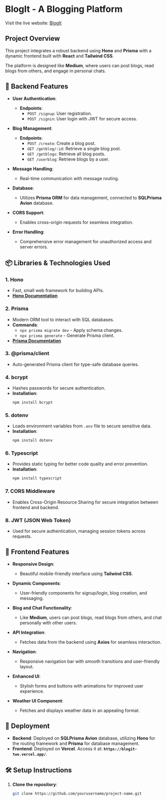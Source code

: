 # BlogIt - A Blogging Platform

Visit the live website: [BlogIt](https://blogit-two.vercel.app/)

## Project Overview

This project integrates a robust backend using **Hono** and **Prisma** with a dynamic frontend built with **React** and **Tailwind CSS**.

The platform is designed like **Medium**, where users can post blogs, read blogs from others, and engage in personal chats.

## 🌟 Backend Features

- **User Authentication**:
  - **Endpoints**: 
    - `POST /signup`: User registration.
    - `POST /signin`: User login with JWT for secure access.

- **Blog Management**:
  - **Endpoints**: 
    - `POST /create`: Create a blog post.
    - `GET /getblog/:id`: Retrieve a single blog post.
    - `GET /getblogs`: Retrieve all blog posts.
    - `GET /userblog`: Retrieve blogs by a user.

- **Message Handling**: 
  - Real-time communication with message routing.

- **Database**: 
  - Utilizes **Prisma ORM** for data management, connected to **SQLPrisma Avion** database.

- **CORS Support**: 
  - Enables cross-origin requests for seamless integration.

- **Error Handling**: 
  - Comprehensive error management for unauthorized access and server errors.

## 📦 Libraries & Technologies Used

### 1. **Hono**
   - Fast, small web framework for building APIs.
   - **[Hono Documentation](https://hono.dev/)**

### 2. **Prisma**
   - Modern ORM tool to interact with SQL databases.
   - **Commands**:
     - `npx prisma migrate dev` - Apply schema changes.
     - `npx prisma generate` - Generate Prisma client.
   - **[Prisma Documentation](https://www.prisma.io/docs/)**

### 3. **@prisma/client**
   - Auto-generated Prisma client for type-safe database queries.

### 4. **bcrypt**
   - Hashes passwords for secure authentication.
   - **Installation**:
     ```bash
     npm install bcrypt
     ```

### 5. **dotenv**
   - Loads environment variables from `.env` file to secure sensitive data.
   - **Installation**:
     ```bash
     npm install dotenv
     ```

### 6. **Typescript**
   - Provides static typing for better code quality and error prevention.
   - **Installation**:
     ```bash
     npm install typescript
     ```

### 7. **CORS Middleware**
   - Enables Cross-Origin Resource Sharing for secure integration between frontend and backend.

### 8. **JWT (JSON Web Token)**
   - Used for secure authentication, managing session tokens across requests.

## 🎨 Frontend Features

- **Responsive Design**:
  - Beautiful mobile-friendly interface using **Tailwind CSS**.

- **Dynamic Components**:
  - User-friendly components for signup/login, blog creation, and messaging.

- **Blog and Chat Functionality**:
  - Like **Medium**, users can post blogs, read blogs from others, and chat personally with other users.

- **API Integration**:
  - Fetches data from the backend using **Axios** for seamless interaction.

- **Navigation**:
  - Responsive navigation bar with smooth transitions and user-friendly layout.

- **Enhanced UI**:
  - Stylish forms and buttons with animations for improved user experience.

- **Weather UI Component**:
  - Fetches and displays weather data in an appealing format.

## 🚀 Deployment

- **Backend**: Deployed on **SQLPrisma Avion** database, utilizing **Hono** for the routing framework and **Prisma** for database management.
- **Frontend**: Deployed on **Vercel**. Access it at: **`https://blogit-two.vercel.app/`**.

## 🛠 Setup Instructions

1. **Clone the repository**:
   ```bash
   git clone https://github.com/yourusername/project-name.git
